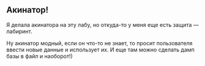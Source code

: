 ## Акинатор!

Я делала акинатора на эту лабу, но откуда-то у меня еще есть защита — лабиринт.

Ну акинатор модный, если он что-то не знает, то просит пользователя ввести новые данные и использует их. И еще там можно сделать дамп базы в файл и наоборот!)